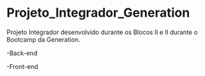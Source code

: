 # Projeto_Integrador_Generation

Projeto Integrador desenvolvido durante os Blocos II e II durante o Bootcamp da Generation.

-Back-end

-Front-end
